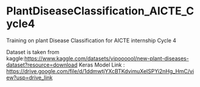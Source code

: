 # PlantDiseaseClassification_AICTE_Cycle4
Training on plant Disease Classification  for AICTE internship Cycle 4

Dataset is taken from kaggle:https://www.kaggle.com/datasets/vipoooool/new-plant-diseases-dataset?resource=download
Keras Model Link :  https://drive.google.com/file/d/1ddmwtjYXcBTKdvimuXeISPYi2nHg_HmC/view?usp=drive_link
